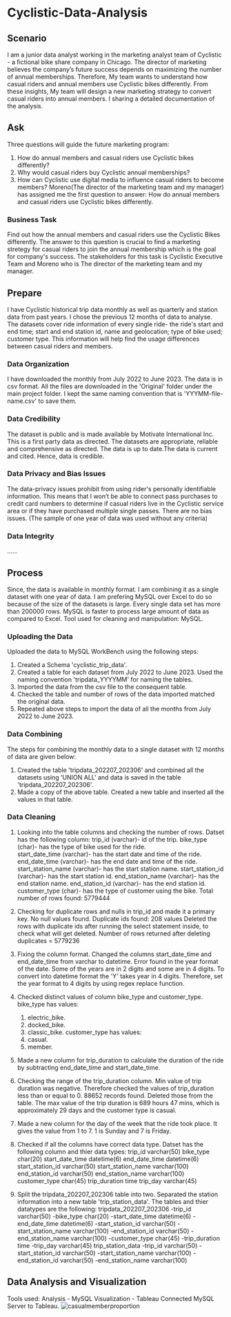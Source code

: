 # Cyclistic-Data-Analysis
## Scenario
I am a junior data analyst working in the marketing analyst team of Cyclistic - a fictional bike share company in Chicago. The director of marketing believes the company’s future success depends on maximizing the number of annual memberships. Therefore, My team wants to understand how casual riders and annual members use Cyclistic bikes differently. From these insights, My team will design a new marketing strategy to convert casual riders into annual members. I sharing a detailed documentation of the analysis.
## Ask
Three questions will guide the future marketing program:
1. How do annual members and casual riders use Cyclistic bikes differently?
2. Why would casual riders buy Cyclistic annual memberships?
3. How can Cyclistic use digital media to influence casual riders to become members?
Moreno(The director of the marketing team and my manager) has assigned me the first question to answer: How do annual members and casual riders use Cyclistic bikes differently.
### Business Task
Find out how the annual members and casual riders use the Cyclistic Bikes differently. The answer to this question is crucial to find a marketing stretegy for casual riders to join the annual membership which is the goal for company's success. The stakeholders for this task is Cyclistic Executive Team and Moreno who is The director of the marketing team and my manager.

## Prepare
I have Cyclistic historical trip data monthly as well as quarterly and station data from past years. I chose the previous 12 months of data to analyse. The datasets cover ride information of every single ride- the ride's start and end time; start and end station id, name and geolocation; type of bike used; customer type. This information will help find the usage differences between casual riders and members.

### Data Organization
I have downloaded the monthly from July 2022 to June 2023. The data is in csv format. All the files are downloaded in the 'Original' folder under the main project folder. I kept the same naming convention that is 'YYYMM-file-name.csv' to save them.

### Data Credibility
The dataset is public and is made available by Motivate International Inc. This is a first party data as directed. The datasets are appropriate, reliable and comprehensive as directed. The data is up to date.The data is current and cited. Hence, data is credible.

### Data Privacy and Bias Issues
The data-privacy issues prohibit from using rider's personally identifiable information. This means that
I won’t be able to connect pass purchases to credit card numbers to determine if casual riders live in the Cyclistic service area or if they have purchased multiple single passes. There are no bias issues. (The sample of one year of data was used without any criteria)
### Data Integrity
......


## Process
Since, the data is available in monthly format. I am combining it as a single dataset with one year of data. I am prefering MySQL over Excel to do so because of the size of the datasets is large. Every single data set has more than 200000 rows. MySQL is faster to process large amount of data as compared to Excel.
Tool used for cleaning and manipulation: MySQL.

### Uploading the Data
Uploaded the data to MySQL WorkBench using the following steps:
1. Created a Schema 'cyclistic_trip_data'.
2. Created a table for each dataset from July 2022 to June 2023. Used the 
   naming convention 'tripdata_YYYYMM' for naming the tables.
3. Imported the data from the csv file to the consequent table.
4. Checked the table and number of rows of the data imported matched the original data.
5. Repeated above steps to import the data of all the months from July 2022 to June 2023.
### Data Combining
The steps for combining the monthly data to a single dataset with 12 months of data are given below:
1. Created the table 'tripdata_202207_202306' and combined all the datasets using 
   'UNION ALL' and data is saved in the table 'tripdata_202207_202306'.
2. Made a copy of the above table. Created a new table and inserted all the values in 
   that table.
### Data Cleaning
1. Looking into the table columns and checking the number of rows.
   Datset has the following column:
   trip_id (varchar)- id of the trip.
   bike_type (char)- has the type of bike used for the ride.	
   start_date_time (varchar)- has the start date and time of the ride.
   end_date_time	(varchar)- has the end date and time of the ride.	
   start_station_name	(varchar)- has the start station name.
   start_station_id	(varchar)- has the start station id.
   end_station_name	(varchar)- has the end station name.
   end_station_id	(varchar)- has the end station id.
   customer_type	(char)- has the type of customer using the bike.
   Total number of rows found: 5779444
2. Checking for duplicate rows and nulls in trip_id and made it a primary key.
   No null values found.
   Duplicate ids found: 208 values
   Deleted the rows with duplicate ids after running the select statement inside, to 
   check what will get deleted. 
    Number of rows returned after deleting duplicates = 5779236
3. Fixing the column format. Changed the columns start_date_time and end_date_time 
   from varchar to datetime.
   Error found in the year format of  the date. Some of the years are in 2 digits and 
   some are in 4 digits. To convert into datetime format the 'Y' takes year 
   in 4 digits. Therefore, set the year format to 4 digits by using regex replace 
   function.
4. Checked distinct values of column bike_type and customer_type.
   bike_type has values:
   1. electric_bike.
   2. docked_bike.
   3. classic_bike.
   customer_type has values:
   1. casual.
   2. member.
6. Made a new column for trip_duration to calculate the duration of the ride by 
   subtracting end_date_time and start_date_time.
7. Checking the range of the trip_duration column.
   Min value of trip duration was negative. Therefore checked the values of 
   trip_duration less than or equal to 0. 88652 records found. 
   Deleted those from the table.
   The max value of the trip duration is 689 hours 47 mins, which is approximately 
   29 days and the customer type is casual. 
8. Made a new column for the day of the week that the ride took place. It gives 
   the value from 1 to 7. 1 is Sunday and 7 is Friday.
9. Checked if all the columns have correct data type.
   Datset has the following column and thier data types:
   trip_id              varchar(50)
   bike_type            char(20)
   start_date_time      datetime(6)
   end_date_time	datetime(6)
   start_station_id	varchar(50)
   start_station_name	varchar(100)
   end_station_id	varchar(50)
   end_station_name	varchar(100)
   customer_type	char(45)
   trip_duration        time
   trip_day             varchar(45)

10. Split the tripdata_202207_202306 table into two. Separated the station 
   information into a new table 'trip_station_data'. The tables and thier 
   datatypes are the following:
   tripdata_202207_202306
   -trip_id              varchar(50)
   -bike_type            char(20)
   -start_date_time      datetime(6)
   -end_date_time	datetime(6)
   -start_station_id	varchar(50)
   -start_station_name	varchar(100)
   -end_station_id	varchar(50)
   -end_station_name	varchar(100)
   -customer_type	char(45)
   -trip_duration        time
   -trip_day             varchar(45)
   trip_station_data
   -trip_id              varchar(50)
   -start_station_id	varchar(50)
   -start_station_name	varchar(100)
   -end_station_id	varchar(50)
   -end_station_name	varchar(100)
   
## Data Analysis and Visualization
Tools used:
Analysis - MySQL
Visualization - Tableau
Connected MySQL Server to Tableau.
![casualmemberproportion](https://github.com/TejinderKaur123/Cyclistic-data-analysis/assets/50061662/75b3e343-df4a-4861-aa1d-2c5515bfffd7)

